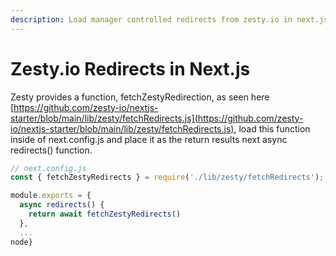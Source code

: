 ```yaml
---
description: Load manager controlled redirects from zesty.io in next.js
---
```


# Zesty.io Redirects in Next.js

Zesty provides a function, fetchZestyRedirection, as seen here [https://github.com/zesty-io/nextjs-starter/blob/main/lib/zesty/fetchRedirects.js](https://github.com/zesty-io/nextjs-starter/blob/main/lib/zesty/fetchRedirects.js), load this function inside of next.config.js and place it as the return results next async redirects() function.&#x20;

```javascript
// next.config.js
const { fetchZestyRedirects } = require('./lib/zesty/fetchRedirects');

module.exports = {
  async redirects() {
    return await fetchZestyRedirects()
  },
  ...
node}
```
